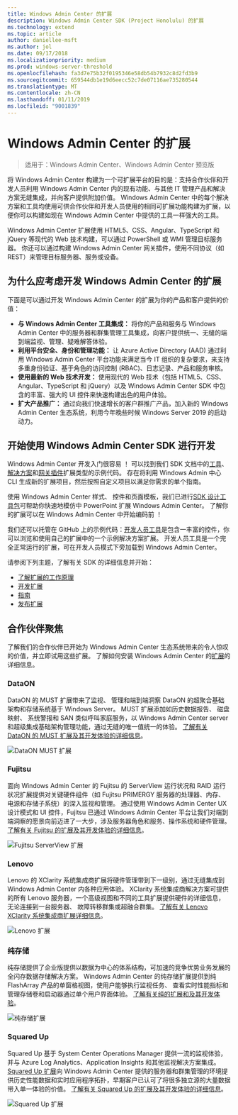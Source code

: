```yaml
---
title: Windows Admin Center 的扩展
description: Windows Admin Center SDK (Project Honolulu) 的扩展
ms.technology: extend
ms.topic: article
author: daniellee-msft
ms.author: jol
ms.date: 09/17/2018
ms.localizationpriority: medium
ms.prod: windows-server-threshold
ms.openlocfilehash: fa3d7e75b32f0195346e58db54b7932c8d2fd3b9
ms.sourcegitcommit: 659544db1e19d6eecc52c7de07116ae735280544
ms.translationtype: MT
ms.contentlocale: zh-CN
ms.lasthandoff: 01/11/2019
ms.locfileid: "9001839"
---
```

# Windows Admin Center 的扩展

>适用于：Windows Admin Center、Windows Admin Center 预览版

将 Windows Admin Center 构建为一个可扩展平台的目的是：支持合作伙伴和开发人员利用 Windows Admin Center 内的现有功能、与其他 IT 管理产品和解决方案无缝集成，并向客户提供附加价值。 Windows Admin Center 中的每个解决方案和工具均使用可供合作伙伴和开发人员使用的相同可扩展功能构建为扩展，以便你可以构建如现在 Windows Admin Center 中提供的工具一样强大的工具。

Windows Admin Center 扩展使用 HTML5、CSS、Angular、TypeScript 和 jQuery 等现代的 Web 技术构建，可以通过 PowerShell 或 WMI 管理目标服务器。 你还可以通过构建 Windows Admin Center 网关插件，使用不同协议（如 REST）来管理目标服务器、服务或设备。

## 为什么应考虑开发 Windows Admin Center 的扩展

下面是可以通过开发 Windows Admin Center 的扩展为你的产品和客户提供的价值：

- **与 Windows Admin Center 工具集成：** 将你的产品和服务与 Windows Admin Center 中的服务器和群集管理工具集成，向客户提供统一、无缝的端到端监视、管理、疑难解答体验。
- **利用平台安全、身份和管理功能：** 让 Azure Active Directory (AAD) 通过利用 Windows Admin Center 平台功能来满足当今 IT 组织的复杂要求，来支持多重身份验证、基于角色的访问控制 (RBAC)、日志记录、产品和服务审核。
- **使用最新的 Web 技术开发：** 使用现代的 Web 技术（包括 HTML5、CSS、Angular、TypeScript 和 jQuery）以及 Windows Admin Center SDK 中包含的丰富、强大的 UI 控件来快速构建出色的用户体验。
- **扩大产品推广：** 通过向我们快速增长的客户群推广产品，加入新的 Windows Admin Center 生态系统，利用今年晚些时候 Windows Server 2019 的启动动力。

## 开始使用 Windows Admin Center SDK 进行开发

Windows Admin Center 开发入门很容易 ！  可以找到我们 SDK 文档中的[工具](develop-tool.md)、[解决方案](develop-solution.md)和[网关插件](develop-gateway-plugin.md)扩展类型的示例代码。 存在将利用 Windows Admin 中心 CLI 生成新的扩展项目，然后按照自定义项目以满足你需求的单个指南。

使用 Windows Admin Center 样式、 控件和页面模板，我们已进行[SDK 设计工具包](https://github.com/Microsoft/windows-admin-center-sdk/blob/master/WindowsAdminCenterDesignToolkit.zip)可帮助你快速地模仿中 PowerPoint 扩展 Windows Admin Center。 了解你的扩展可以在 Windows Admin Center 中开始编码前 ！

我们还可以托管在 GitHub 上的示例代码：[开发人员工具](https://aka.ms/wacsdk)是包含一丰富的控件，你可以浏览和使用自己的扩展中的一个示例解决方案扩展。 开发人员工具是一个完全正常运行的扩展，可在开发人员模式下旁加载到 Windows Admin Center。

请参阅下列主题，了解有关 SDK 的详细信息并开始：

- [了解扩展的工作原理](understand-extensions.md)
- [开发扩展](developing-extensions.md)
- [指南](guides.md)
- [发布扩展](publish-extensions.md)

## 合作伙伴聚焦

了解我们的合作伙伴已开始为 Windows Admin Center 生态系统带来的令人惊叹的价值，并立即试用这些扩展。 了解如何安装 Windows Admin Center 的[扩展](../configure/using-extensions.md)的详细信息。

### DataON

DataON 的 MUST 扩展带来了监视、 管理和端到端洞察 DataON 的超聚合基础架构和存储系统基于 Windows Server。 MUST 扩展添加如历史数据报告、 磁盘映射、 系统警报和 SAN 类似呼叫家庭服务，以 Windows Admin Center server 和超级集成基础架构管理功能，通过无缝的唯一值统一的体验。 [了解有关 DataON 的 MUST 扩展及其开发体验的详细信息](case-studies/dataon.md)。

![DataON MUST 扩展](../media/extensibility-overview/dataon-must-extension.png)

### Fujitsu

面向 Windows Admin Center 的 Fujitsu 的 ServerView 运行状况和 RAID 运行状况扩展提供对关键硬件组件（如 Fujitsu PRIMERGY 服务器的处理器、内存、电源和存储子系统）的深入监视和管理。 通过使用 Windows Admin Center UX 设计模式和 UI 控件，Fujitsu 已通过 Windows Admin Center 平台让我们对端到端洞察的愿景向前迈进了一大步，涉及服务器角色和服务、操作系统和硬件管理。 [了解有关 Fujitsu 的扩展及其开发体验的详细信息](case-studies/fujitsu.md)。

![Fujitsu ServerView 扩展](../media/extensibility-overview/fujitsu-serverview-extension.png)

### Lenovo

Lenovo 的 XClarity 系统集成商扩展将硬件管理带到下一级别，通过无缝集成到 Windows Admin Center 内各种应用体验。 XClarity 系统集成商解决方案可提供的所有 Lenovo 服务器，一个高级视图和不同的工具扩展提供硬件的详细信息，无论连接到一台服务器、 故障转移群集或超融合群集。 [了解有关 Lenovo XClarity 系统集成商扩展详细信息](case-studies/lenovo.md)。

![Lenovo 扩展](../media/extensibility-overview/lenovo-extension.png)

### 纯存储

纯存储提供了企业版提供以数据为中心的体系结构，可加速的竞争优势业务发展的全闪存数据存储解决方案。 Windows Admin Center 的纯存储扩展提供到纯 FlashArray 产品的单窗格视图，使用户能够执行监视任务、 查看实时性能指标和管理存储卷和启动器通过单个用户界面体验。 [了解有关纯的扩展和及其开发体验](case-studies/purestorage.md)。

![纯存储扩展](../media/extensibility-overview/purestorage-extension.png)

### Squared Up

Squared Up 基于 System Center Operations Manager 提供一流的监视体验，并与 Azure Log Analytics、Application Insights 和其他监视解决方案集成。 [Squared Up 扩展](https://squaredup.com/product/honolulu/windows-admin-center-extension/?utm_source=microsoft-docs&utm_medium=public-relations&utm_campaign=honolulu)向 Windows Admin Center 提供的服务器和群集管理的环境提供历史性能数据和实时应用程序拓扑，早期客户已认可了将很多独立源的大量数据带入单一体验的价值。 [了解有关 Squared Up 的扩展及其开发体验的详细信息](case-studies/squared-up.md)。

![Squared Up 扩展](../media/extensibility-overview/squaredup-extension.png)